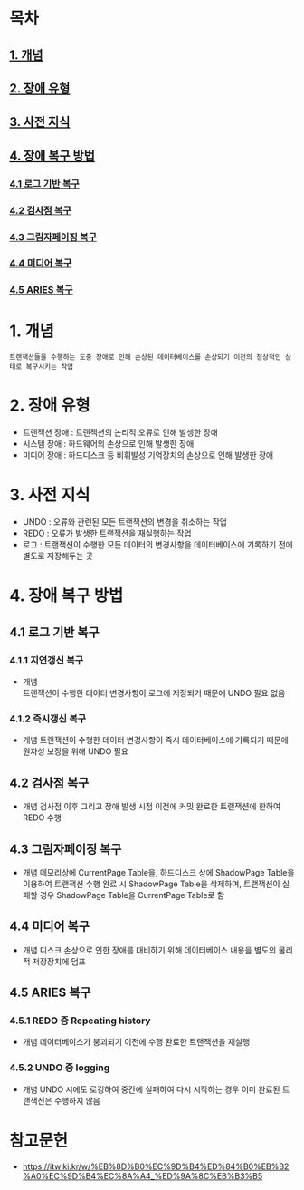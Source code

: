 # 목차
## [1. 개념](#1-개념)
## [2. 장애 유형](#2-장애-유형)
## [3. 사전 지식](#3-사전-지식)
## [4. 장애 복구 방법](#4-장애-복구-방법)
### [4.1 로그 기반 복구](#41-로그-기반-복구)
### [4.2 검사점 복구](#42-검사점-복구)
### [4.3 그림자페이징 복구](#43-그림자페이징-복구)
### [4.4 미디어 복구](#44-미디어-복구)
### [4.5 ARIES 복구](#45-aries-복구)

# 1. 개념
    트랜잭션들을 수행하는 도중 장애로 인해 손상된 데이터베이스를 손상되기 이전의 정상적인 상태로 복구시키는 작업
# 2. 장애 유형
- 트랜잭션 장애 : 트랜잭션의 논리적 오류로 인해 발생한 장애
- 시스템 장애 : 하드웨어의 손상으로 인해 발생한 장애
- 미디어 장애 : 하드디스크 등 비휘발성 기억장치의 손상으로 인해 발생한 장애
# 3. 사전 지식
- UNDO : 오류와 관련된 모든 트랜잭션의 변경을 취소하는 작업
- REDO : 오류가 발생한 트랜잭션을 재실행하는 작업
- 로그 : 트랜잭션이 수행한 모든 데이터의 변경사항을 데이터베이스에 기록하기 전에 별도로 저장해두는 곳
# 4. 장애 복구 방법
## 4.1 로그 기반 복구
### 4.1.1 지연갱신 복구
- 개념  
트랜잭션이 수행한 데이터 변경사항이 로그에 저장되기 때문에 UNDO 필요 없음
### 4.1.2 즉시갱신 복구
- 개념
트랜잭션이 수행한 데이터 변경사항이 즉시 데이터베이스에 기록되기 때문에 원자성 보장을 위해 UNDO 필요
## 4.2 검사점 복구
- 개념
검사점 이후 그리고 장애 발생 시점 이전에 커밋 완료한 트랜잭션에 한하여 REDO 수행
## 4.3 그림자페이징 복구
- 개념
메모리상에 CurrentPage Table을, 하드디스크 상에 ShadowPage Table을 이용하여 트랜잭션 수행 완료 시 ShadowPage Table을 삭제하며, 트랜잭션이 실패할 경우 ShadowPage Table을 CurrentPage Table로 함
## 4.4 미디어 복구
- 개념
디스크 손상으로 인한 장애를 대비하기 위해 데이터베이스 내용을 별도의 물리적 저장장치에 덤프
## 4.5 ARIES 복구
### 4.5.1 REDO 중 Repeating history
- 개념
데이터베이스가 붕괴되기 이전에 수행 완료한 트랜잭션을 재실행
### 4.5.2 UNDO 중 logging
- 개념
UNDO 시에도 로깅하여 중간에 실패하여 다시 시작하는 경우 이미 완료된 트랜잭션은 수행하지 않음

# 참고문헌
- https://itwiki.kr/w/%EB%8D%B0%EC%9D%B4%ED%84%B0%EB%B2%A0%EC%9D%B4%EC%8A%A4_%ED%9A%8C%EB%B3%B5